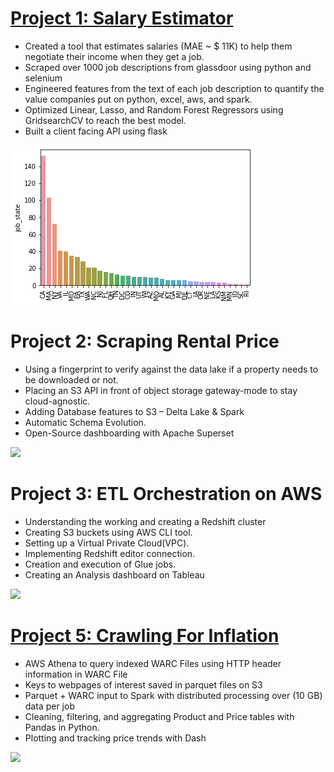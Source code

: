 # [Project 1: Salary Estimator](https://github.com/arizkyrahman/ds_salary_project)
- Created a tool that estimates salaries (MAE ~ $ 11K) to help them negotiate their income when they get a job.
- Scraped over 1000 job descriptions from glassdoor using python and selenium
- Engineered features from the text of each job description to quantify the value companies put on python, excel, aws, and spark.
- Optimized Linear, Lasso, and Random Forest Regressors using GridsearchCV to reach the best model.
- Built a client facing API using flask

![](/images/positions_by_state.png)

# Project 2: Scraping Rental Price
- Using a fingerprint to verify against the data lake if a property needs to be downloaded or not.
- Placing an S3 API in front of object storage gateway-mode to stay cloud-agnostic. 
- Adding Database features to S3 – Delta Lake & Spark
- Automatic Schema Evolution.
- Open-Source dashboarding with Apache Superset

![](https://github.com/arizkyrahman/Rizky_Portofolio/blob/main/images/Scraping%20Rental%20Price_%201.jpg?raw=true)

# Project 3: ETL Orchestration on AWS
- Understanding the working and creating a Redshift cluster
- Creating S3 buckets using AWS CLI tool.
- Setting up a Virtual Private Cloud(VPC).
- Implementing Redshift editor connection.
- Creation and execution of Glue jobs.
- Creating an Analysis dashboard on Tableau

![](https://github.com/arizkyrahman/Rizky_Portofolio/blob/main/images/ETL%20Orchestration%20on%20AWS.jpg?raw=true)

# [Project 5: Crawling For Inflation](https://github.com/arizkyrahman/rizky_rahman_web_crawler_for_online_inflation)
- AWS Athena to query indexed WARC Files using HTTP header information in WARC File	
- Keys to webpages of interest saved in parquet files on S3
- Parquet + WARC input to Spark with distributed processing over (10 GB) data per job
- Cleaning, filtering, and aggregating Product and Price tables with Pandas in Python.
- Plotting and tracking price trends with Dash

![](https://github.com/arizkyrahman/Rizky_Portofolio/blob/main/images/crawler_pipeline.png?raw=true)
